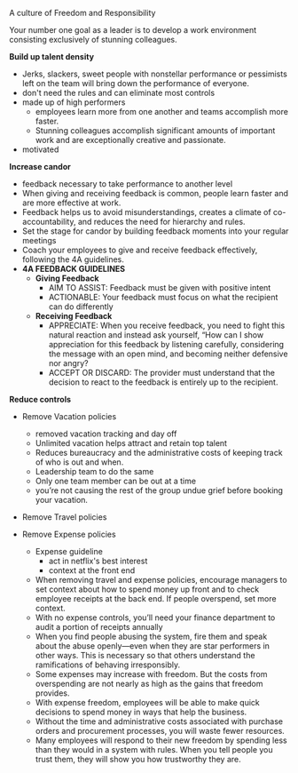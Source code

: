 A culture of Freedom and Responsibility

Your number one goal as a leader is to develop a work environment consisting exclusively of stunning colleagues.

**Build up talent density**
- Jerks, slackers, sweet people with nonstellar performance or pessimists left on the team will bring down the performance of everyone.
- don't need the rules and can eliminate most controls
- made up of high performers
  - employees  learn more from one another and teams  accomplish more faster.
  - Stunning colleagues accomplish significant amounts of important work and are exceptionally creative and passionate.
- motivated 

**Increase candor**
-  feedback necessary to take performance to another level
-  When giving and receiving feedback is common, people learn faster and are more effective at work. 
-  Feedback helps us to avoid misunderstandings, creates a climate of co-accountability, and reduces the need for hierarchy and rules.
-  Set the stage for candor by building feedback moments into your regular meetings
-  Coach your employees to give and receive feedback effectively, following the 4A guidelines.
-  **4A FEEDBACK GUIDELINES**
   -  **Giving Feedback**
      -  AIM TO ASSIST: Feedback must be given with positive intent
      -  ACTIONABLE: Your feedback must focus on what the recipient can do differently
   - **Receiving Feedback**
     - APPRECIATE: When you receive feedback, you need to fight this natural reaction and instead ask yourself, “How can I show appreciation for this feedback by listening carefully, considering the message with an open mind, and becoming neither defensive nor angry?
     - ACCEPT OR DISCARD: The provider must understand that the decision to react to the feedback is entirely up to the recipient.
  

**Reduce controls**
- Remove Vacation policies
  - removed vacation tracking and day off
  - Unlimited vacation helps attract and retain top talent
  - Reduces bureaucracy and the administrative costs of keeping track of who is out and when.
  - Leadership team to do the same
  - Only one team member can be out at a time
  - you’re not causing the rest of the group undue grief before booking your vacation.

- Remove Travel policies
- Remove Expense policies 
  - Expense guideline
    - act in netflix's best interest
    - context at the front end
  - When removing travel and expense policies, encourage managers to set context about how to spend money up front and to check employee receipts at the back end. If people overspend, set more context.
  - With no expense controls, you’ll need your finance department to audit a portion of receipts annually
  - When you find people abusing the system, fire them and speak about the abuse openly—even when they are star performers in other ways. This is necessary so that others understand the ramifications of behaving irresponsibly.
  - Some expenses may increase with freedom. But the costs from overspending are not nearly as high as the gains that freedom provides.
  - With expense freedom, employees will be able to make quick decisions to spend money in ways that help the business.
  - Without the time and administrative costs associated with purchase orders and procurement processes, you will waste fewer resources.
  - Many employees will respond to their new freedom by spending less than they would in a system with rules. When you tell people you trust them, they will show you how trustworthy they are.